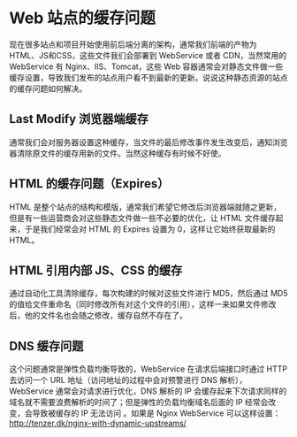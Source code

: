 # Web 站点的缓存问题
现在很多站点和项目开始使用前后端分离的架构，通常我们前端的产物为 HTML、JS和CSS，这些文件我们会部署到 WebService 或者 CDN，当然常用的 WebService 有 Nginx、IIS、Tomcat，这些 Web 容器通常会对静态文件做一些缓存设置，导致我们发布的站点用户看不到最新的更新。说说这种静态资源的站点的缓存问题如何解决。

## Last Modify 浏览器端缓存
通常我们会对服务器设置这种缓存，当文件的最后修改事件发生改变后，通知浏览器清除原文件的缓存用新的文件。当然这种缓存有时候不好使。

## HTML 的缓存问题（Expires）
HTML 是整个站点的结构和模版，通常我们希望它修改后浏览器端就随之更新，但是有一些运营商会对这些静态文件做一些不必要的优化，让 HTML 文件缓存起来，于是我们经常会对 HTML 的 Expires 设置为 0，这样让它始终获取最新的 HTML。

## HTML 引用内部 JS、CSS 的缓存
通过自动化工具清除缓存，每次构建的时候对这些文件进行 MD5，然后通过 MD5 的值给文件重命名（同时修改所有对这个文件的引用），这样一来如果文件修改后，他的文件名也会随之修改，缓存自然不存在了。

## DNS 缓存问题
这个问题通常是弹性负载均衡导致的，WebService 在请求后端接口时通过 HTTP 去访问一个 URL 地址（访问地址的过程中会对预警进行 DNS 解析），WebService 通常会对请求进行优化，DNS 解析的 IP 会缓存起来下次请求同样的域名就不需要浪费解析的时间了；但是弹性的负载均衡域名后面的 IP 经常会改变，会导致被缓存的 IP 无法访问 。如果是 Nginx WebService 可以这样设置：http://tenzer.dk/nginx-with-dynamic-upstreams/

